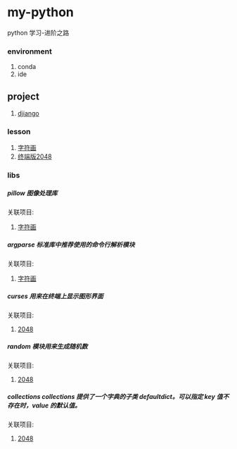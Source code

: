 # my-python
python  学习-进阶之路

### environment

1. conda
2. ide

## project

1. [djiango](/project-jango)


### lesson

1. [字符画](/lesson-1-ascii-pic)
2. [终端版2048](/lesson-2-curses-2048)



### libs

##### pillow 图像处理库

关联项目: 

1. [字符画](/lesson-1-ascii-pic)

##### argparse 标准库中推荐使用的命令行解析模块

关联项目: 

1. [字符画](/lesson-1-ascii-pic)

##### curses 用来在终端上显示图形界面

关联项目: 

1. [2048](/lesson-2-curses-2048)

##### random 模块用来生成随机数

关联项目: 

1. [2048](/lesson-2-curses-2048)

##### collections collections 提供了一个字典的子类 defaultdict。可以指定 key 值不存在时，value 的默认值。

关联项目: 

1. [2048](/lesson-2-curses-2048)






